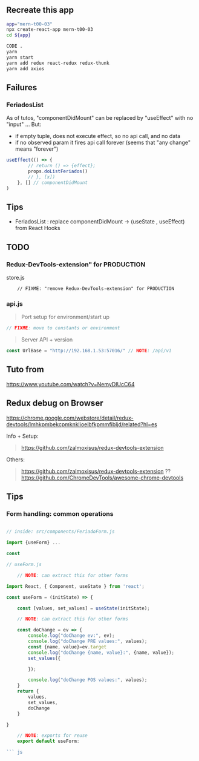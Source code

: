 #

## Recreate this app

``` sh
app="mern-t00-03"
npx create-react-app mern-t00-03
cd ${app}

CODE .
yarn
yarn start
yarn add redux react-redux redux-thunk
yarn add axios 

```

## Failures

### FeriadosList

As of tutos, "componentDidMount" can be replaced by "useEffect" with no "input" ...
But:

* if empty tuple, does not execute effect, so no api call, and no data
* if no observed param it fires api call forever (seems that "any change" means "forever")

``` js
useEffect(() => {
        // return () => {effect};
        props.doListFeriados()
        // }, [x])
    }, [] // componentDidMount
)
```

## Tips

* FeriadosList : replace componentDidMount -> (useState , useEffect) from React Hooks 

## TODO

### Redux-DevTools-extension" for PRODUCTION

store.js

        // FIXME: "remove Redux-DevTools-extension" for PRODUCTION

### api.js

> Port setup for environment/start up

``` js
// FIXME: move to constants or environment
```

> Server API + version

``` js
const UrlBase = "http://192.168.1.53:57016/" // NOTE: /api/v1
```

## Tuto from

https://www.youtube.com/watch?v=NemyDIUcC64

## Redux debug on Browser

https://chrome.google.com/webstore/detail/redux-devtools/lmhkpmbekcpmknklioeibfkpmmfibljd/related?hl=es

Info + Setup:

> https://github.com/zalmoxisus/redux-devtools-extension

Others:

> https://github.com/zalmoxisus/redux-devtools-extension
> ?? https://github.com/ChromeDevTools/awesome-chrome-devtools

## Tips

### Form handling: common operations

``` js 

// inside: src/components/FeriadoForm.js

import {useForm} ...

const 

```

``` js 
// useForm.js

    // NOTE: can extract this for other forms

import React, { Component, useState } from 'react'; 

const useForm = (initState) => {

    const [values, set_values] = useState(initState);

    // NOTE: can extract this for other forms

    const doChange = ev => {
        console.log("doChange ev:", ev); 
        console.log("doChange PRE values:", values); 
        const {name, value}=ev.target
        console.log("doChange {name, value}:", {name, value}); 
        set_values({

        });

        console.log("doChange POS values:", values);
    }
    return {
        values,
        set_values,
        doChange
    }

}

    // NOTE: exports for reuse
    export default useForm:

``` js
